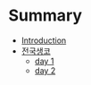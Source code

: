 # Summary

* [Introduction](README.md)
* [전국생코](생활코딩/README.md)
   * [day 1](day_1.md)
   * [day 2](day_2.md)

